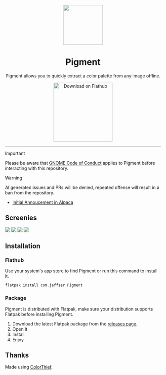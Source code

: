 <p align="center"><img width="128" src="https://jeffser.com/images/pigment/logo.svg">
<h1 align="center">Pigment</h1>

<p align="center">Pigment allows you to quickly extract a color palette from any image offline.</p>

<p align="center"><a href='https://flathub.org/apps/com.jeffser.Pigment'><img width='190' alt='Download on Flathub' src='https://flathub.org/api/badge?locale=en'/></a></p>

---

> [!IMPORTANT]
> Please be aware that [GNOME Code of Conduct](https://conduct.gnome.org) applies to Pigment before interacting with this repository.

> [!WARNING]
> AI generated issues and PRs will be denied, repeated offense will result in a ban from the repository.

- [Initial Annoucement in Alpaca](https://github.com/Jeffser/Alpaca/discussions/793)

## Screenies

<img src="https://jeffser.com/images/pigment/screenie1.png">

<img src="https://jeffser.com/images/pigment/screenie2.png">

<img src="https://jeffser.com/images/pigment/screenie3.png">

<img src="https://jeffser.com/images/pigment/screenie4.png">

## Installation

### Flathub

Use your system's app store to find Pigment or run this command to install it.

```BASH
flatpak install com.jeffser.Pigment
```

### Package

Pigment is distributed with Flatpak, make sure your distribution supports Flatpak before installing Pigment.

1. Download the latest Flatpak package from the [releases page](https://github.com/Jeffser/Pigment/releases).
2. Open it
3. Install
4. Enjoy

## Thanks

Made using [ColorThief](https://github.com/fengsp/color-thief-py).
